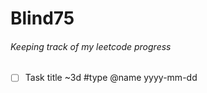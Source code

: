 # Blind75
###### Keeping track of my leetcode progress 

- [ ] Task title ~3d #type @name yyyy-mm-dd 
